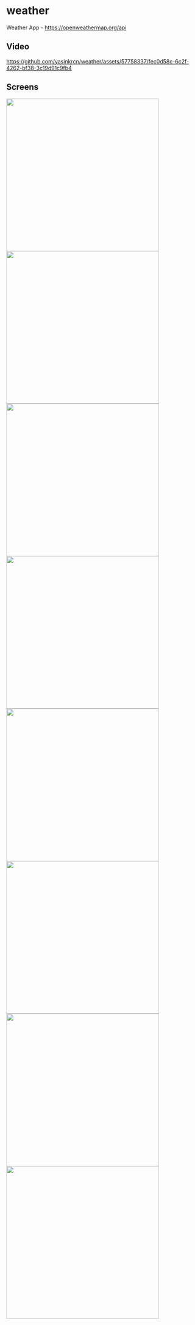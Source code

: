 # weather

Weather App - https://openweathermap.org/api

## Video

https://github.com/yasinkrcn/weather/assets/57758337/fec0d58c-6c2f-4262-bf38-3c19d91c9fb4


## Screens

<img src='https://github.com/yasinkrcn/weather/assets/57758337/d44d792e-6205-4a69-a00f-c765061ee5ef' width="400" ></img>
<img src='https://github.com/yasinkrcn/weather/assets/57758337/edc469e3-ab81-48ec-8a40-f82d31e272bb' width="400" ></img>
<img src='https://github.com/yasinkrcn/weather/assets/57758337/ba00744c-7bdb-4ea6-a4d7-74283bef4101' width="400" ></img>
<img src='https://github.com/yasinkrcn/weather/assets/57758337/86b96e19-29f1-47f1-9081-ee58f73de460' width="400" ></img>
<img src='https://github.com/yasinkrcn/weather/assets/57758337/d7894101-9aac-4d88-8bfc-9eff6fb43f12' width="400" ></img>
<img src='https://github.com/yasinkrcn/weather/assets/57758337/4556bce0-c62b-4d78-a31f-c2337b6d68c2' width="400" ></img>
<img src='https://github.com/yasinkrcn/weather/assets/57758337/4647663e-ee07-4eee-bffc-ab195060654e' width="400" ></img>
<img src='https://github.com/yasinkrcn/weather/assets/57758337/5d633d74-5bf5-434a-9ebc-071fcfec2d07' width="400" ></img>

